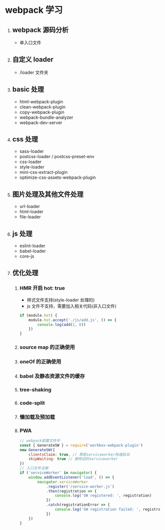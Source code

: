 # webpack 学习

1.  ## webpack 源码分析

    - 单入口文件

2.  ## 自定义 loader

    - /loader 文件夹

3.  ## basic 处理

    - html-webpack-plugin
    - clean-webpack-plugin
    - copy-webpack-plugin
    - webpack-bundle-analyzer
    - webpack-dev-server

4.  ## css 处理

    - sass-loader
    - postcss-loader / postcss-preset-env
    - css-loader
    - style-loader
    - mini-css-extract-plugin
    - optimize-css-assets-webpack-plugin

5.  ## 图片处理及其他文件处理

    - url-loader
    - html-loader
    - file-loader

6.  ## js 处理

    - eslint-loader
    - babel-loader
    - core-js

7.  ## 优化处理

    1.  ### HMR 开启 hot: true

        - 样式文件支持(style-loader 处理的)
        - js 文件不支持，需要加入相关代码(非入口文件)

        ```javascript
        if (module.hot) {
        	module.hot.accept('./js/add.js', () => {
        		console.log(add(1, 6))
        	})
        }
        ```

    2.  ### source map 的正确使用

    3.  ### oneOf 的正确使用

    4.  ### babel 及静态资源文件的缓存

    5.  ### tree-shaking

    6.  ### code-split

    7.  ### 懒加载及预加载

    8.  ### PWA

        ```javascript
        // webpack配置文件中
        const { GenerateSW } = require('workbox-webpack-plugin')
        new GenerateSW({
        	clientsClaim: true, // 帮助serviceworker快速启动
        	skipWaiting: true // 删除旧的serviceworker
        })
        // 入口文件注册
        if ('serviceWorker' in navigator) {
        	window.addEventListener('load', () => {
        		navigator.serviceWorker
        			.register('/service-worker.js')
        			.then(registration => {
        				console.log('SW registered: ', registration)
        			})
        			.catch(registrationError => {
        				console.log('SW registration failed: ', registrationError)
        			})
        	})
        }
        ```
